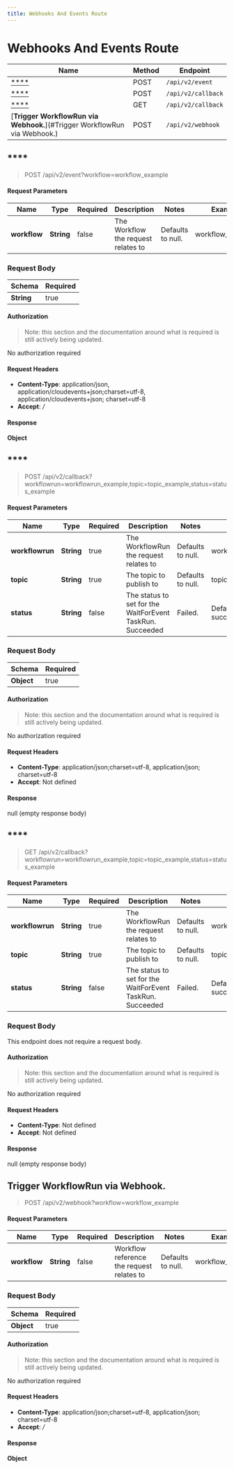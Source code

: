 ```yaml
---
title: Webhooks And Events Route
---
```


# Webhooks And Events Route




| Name | Method | Endpoint |
|------------- | ------------- | -------------|
| [****](#) | POST | `/api/v2/event` |
| [****](#) | POST | `/api/v2/callback` |
| [****](#) | GET | `/api/v2/callback` |
| [**Trigger WorkflowRun via Webhook.**](#Trigger WorkflowRun via Webhook.) | POST | `/api/v2/webhook` |


<a name="acceptEvent1"></a>

## ****

> POST /api/v2/event?workflow=workflow_example


#### Request Parameters


| Name | Type | Required | Description | Notes | Example |
| ---- | ---- | -------- | ----------- | --- |---|
| **workflow** | **String** | false | The Workflow the request relates to | Defaults to null. | workflow_example


### Request Body
| Schema | Required | 
| ------ | --- | 
| **String** | true |


#### Authorization

> Note: this section and the documentation around what is required is still actively being updated.

No authorization required

#### Request Headers

- **Content-Type**: application/json, application/cloudevents+json;charset=utf-8, application/cloudevents+json; charset=utf-8
- **Accept**: */*

#### Response

**Object**

<a name="acceptWaitForEvent"></a>

## ****

> POST /api/v2/callback?workflowrun=workflowrun_example,topic=topic_example,status=status_example


#### Request Parameters


| Name | Type | Required | Description | Notes | Example |
| ---- | ---- | -------- | ----------- | --- |---|
| **workflowrun** | **String** | true | The WorkflowRun the request relates to | Defaults to null. | workflowrun_example
| **topic** | **String** | true | The topic to publish to | Defaults to null. | topic_example
| **status** | **String** | false | The status to set for the WaitForEvent TaskRun. Succeeded | Failed. | Defaults to succeeded. | status_example


### Request Body
| Schema | Required | 
| ------ | --- | 
| **Object** | true |


#### Authorization

> Note: this section and the documentation around what is required is still actively being updated.

No authorization required

#### Request Headers

- **Content-Type**: application/json;charset=utf-8, application/json; charset=utf-8
- **Accept**: Not defined

#### Response

null (empty response body)

<a name="acceptWaitForEvent1"></a>

## ****

> GET /api/v2/callback?workflowrun=workflowrun_example,topic=topic_example,status=status_example


#### Request Parameters


| Name | Type | Required | Description | Notes | Example |
| ---- | ---- | -------- | ----------- | --- |---|
| **workflowrun** | **String** | true | The WorkflowRun the request relates to | Defaults to null. | workflowrun_example
| **topic** | **String** | true | The topic to publish to | Defaults to null. | topic_example
| **status** | **String** | false | The status to set for the WaitForEvent TaskRun. Succeeded | Failed. | Defaults to succeeded. | status_example


### Request Body
This endpoint does not require a request body.

#### Authorization

> Note: this section and the documentation around what is required is still actively being updated.

No authorization required

#### Request Headers

- **Content-Type**: Not defined
- **Accept**: Not defined

#### Response

null (empty response body)

<a name="acceptWebhookEvent"></a>

## **Trigger WorkflowRun via Webhook.**

> POST /api/v2/webhook?workflow=workflow_example


#### Request Parameters


| Name | Type | Required | Description | Notes | Example |
| ---- | ---- | -------- | ----------- | --- |---|
| **workflow** | **String** | false | Workflow reference the request relates to | Defaults to null. | workflow_example


### Request Body
| Schema | Required | 
| ------ | --- | 
| **Object** | true |


#### Authorization

> Note: this section and the documentation around what is required is still actively being updated.

No authorization required

#### Request Headers

- **Content-Type**: application/json;charset=utf-8, application/json; charset=utf-8
- **Accept**: */*

#### Response

**Object**

